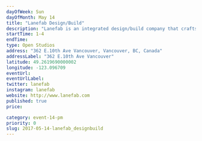 ```yaml
---
dayOfWeek: Sun
dayOfMonth: May 14
title: "Lanefab Design/Build"
description: "Lanefab is an integrated design/build company that crafts custom homes and infill mini-homes (or “laneway houses”) with design quality & energy efficiency as core values. <br> <br> Our projects are all unique; they are built for a specific site and client, and are consistently rated among Canada’s most energy efficient. "
startTime: 1-4
endTime: 
type: Open Studios
address: "362 E.10th Ave Vancouver, Vancouver, BC, Canada"
addressLabel: "362 E.10th Ave Vancouver"
latitude: 49.2619690000002
longitude: -123.096709
eventUrl: 
eventUrlLabel: 
twitter: lanefab
instagram: lanefab
website: http://www.lanefab.com
published: true
price: 

category: event-14-pm
priority: 0
slug: 2017-05-14-lanefab_designbuild
---
```


